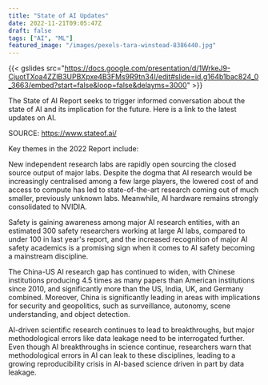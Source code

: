 ```yaml
---
title: "State of AI Updates"
date: 2022-11-21T09:05:47Z
draft: false
tags: ["AI", "ML"]
featured_image: "/images/pexels-tara-winstead-8386440.jpg"
---
```


{{< gslides src="https://docs.google.com/presentation/d/1WrkeJ9-CjuotTXoa4ZZlB3UPBXpxe4B3FMs9R9tn34I/edit#slide=id.g164b1bac824_0_3663/embed?start=false&loop=false&delayms=3000" >}}



The State of AI Report seeks to trigger informed conversation about the state of AI and its implication for the future. Here is a link to the latest updates on AI.

SOURCE: https://www.stateof.ai/

Key themes in the 2022 Report include:

New independent research labs are rapidly open sourcing the closed source output of major labs. Despite the dogma that AI research would be increasingly centralised among a few large players, the lowered cost of and access to compute has led to state-of-the-art research coming out of much smaller, previously unknown labs. Meanwhile, AI hardware remains strongly consolidated to NVIDIA.

Safety is gaining awareness among major AI research entities, with an estimated 300 safety researchers working at large AI labs, compared to under 100 in last year's report, and the increased recognition of major AI safety academics is a promising sign when it comes to AI safety becoming a mainstream discipline.

The China-US AI research gap has continued to widen, with Chinese institutions producing 4.5 times as many papers than American institutions since 2010, and significantly more than the US, India, UK, and Germany combined. Moreover, China is significantly leading in areas with implications for security and geopolitics, such as surveillance, autonomy, scene understanding, and object detection.

AI-driven scientific research continues to lead to breakthroughs, but major methodological errors like data leakage need to be interrogated further. Even though AI breakthroughs in science continue, researchers warn that methodological errors in AI can leak to these disciplines, leading to a growing reproducibility crisis in AI-based science driven in part by data leakage.

